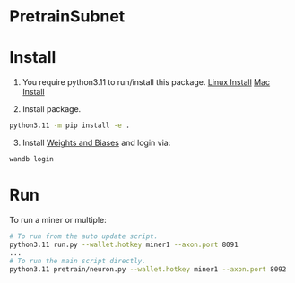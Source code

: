 # PretrainSubnet

# Install

1. You require python3.11 to run/install this package.
[Linux Install](https://iohk.zendesk.com/hc/en-us/articles/16724475448473-Install-Python-3-11-on-ubuntu)
[Mac Install](https://pythontest.com/python/installing-python-3-11/)

2. Install package.
```bash
python3.11 -m pip install -e .
```

3. Install [Weights and Biases](https://docs.wandb.ai/quickstart) and login via:
```bash
wandb login
```

# Run
To run a miner or multiple:
```bash
# To run from the auto update script.
python3.11 run.py --wallet.hotkey miner1 --axon.port 8091
...
# To run the main script directly.
python3.11 pretrain/neuron.py --wallet.hotkey miner1 --axon.port 8092
```
